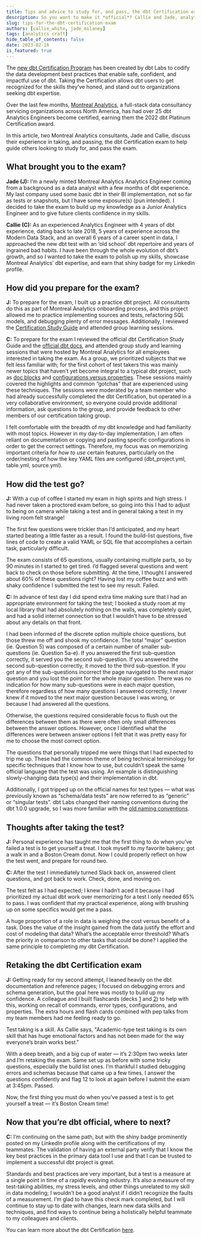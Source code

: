 ```yaml
---
title: Tips and advice to study for, and pass, the dbt Certification exam
description: So you want to make it *official*? Callie and Jade, analytics engineering at Montreal Analytics, share their advice on passing the dbt Certification Exam.
slug: tips-for-the-dbt-certification-exam
authors: [callie_white, jade_milaney]
tags: [analytics craft]
hide_table_of_contents: false
date: 2023-02-16
is_featured: true
---
```

The [new dbt Certification Program](https://www.getdbt.com/blog/dbt-certification-program) has been created by dbt Labs to codify the data development best practices that enable safe, confident, and impactful use of dbt. Taking the Certification allows dbt users to get recognized for the skills they’ve honed, and stand out to organizations seeking dbt expertise.

Over the last few months, [Montreal Analytics](https://www.montrealanalytics.com/), a full-stack data consultancy servicing organizations across North America, has had over 25 dbt Analytics Engineers become certified, earning them the 2022 dbt Platinum Certification award.

In this article, two Montreal Analytics consultants, Jade and Callie, discuss their experience in taking, and passing, the dbt Certification exam to help guide others looking to study for, and pass the exam.
<!--truncate-->

## What brought you to the exam?

**Jade (J):** I’m a newly minted Montreal Analytics Analytics Engineer coming from a background as a data analyst with a few months of dbt experience. My last company used some basic dbt in their BI implementation, not so far as tests or snapshots, but I have some exposure(s) (pun intended). I decided to take the exam to build up my knowledge as a Junior Analytics Engineer and to give future clients confidence in my skills.

**Callie (C):** As an experienced Analytics Engineer with 4 years of dbt experience, dating back to late 2018, 5 years of experience across the Modern Data Stack, and an overall 6 years of a career spent in data, I approached the new dbt test with an ‘old school’ dbt repertoire and years of ingrained bad habits. I have been through the whole evolution of dbt’s growth, and so I wanted to take the exam to polish up my skills, showcase Montreal Analytics’ dbt expertise, and earn that shiny badge for my LinkedIn profile.

## How did you prepare for the exam?

**J:** To prepare for the exam, I built up a practice dbt project. All consultants do this as part of Montreal Analytics onboarding process, and this project allowed me to practice implementing sources and tests, refactoring SQL models, and debugging plenty of error messages. Additionally, I reviewed the [Certification Study Guide](https://www.getdbt.com/assets/uploads/dbt_certificate_study_guide.pdf) and attended group learning sessions.

**C:** To prepare for the exam I reviewed the official dbt Certification Study Guide and the [official dbt docs](https://docs.getdbt.com/), and attended group study and learning sessions that were hosted by Montreal Analytics for all employees interested in taking the exam. As a group, we prioritized subjects that we felt less familiar with; for the first cohort of test takers this was mainly newer topics that haven’t yet become integral to a typical dbt project, such as [doc blocks](https://docs.getdbt.com/docs/collaborate/documentation#using-docs-blocks) and [configurations versus properties](https://docs.getdbt.com/reference/configs-and-properties). These sessions mainly covered the highlights and common “gotchas” that are experienced using these techniques. The sessions were moderated by a team member who had already successfully completed the dbt Certification, but operated in a very collaborative environment, so everyone could provide additional information, ask questions to the group, and provide feedback to other members of our certification taking group.

I felt comfortable with the breadth of my dbt knowledge and had familiarity with most topics. However in my day-to-day implementation, I am often reliant on documentation or copying and pasting specific configurations in order to get the correct settings. Therefore, my focus was on memorizing important criteria for *how to use* certain features, particularly on the order/nesting of how the key YAML files are configured (dbt_project.yml, table.yml, source.yml).

## How did the test go?

**J:** With a cup of coffee I started my exam in high spirits and high stress. I had never taken a proctored exam before, so going into this I had to adjust to being on camera while taking a test and in general taking a test in my living room felt strange!

The first few questions were trickier than I’d anticipated, and my heart started beating a little faster as a result. I found the build-list questions, five lines of code to create a valid YAML or SQL file that accomplishes a certain task, particularly difficult.

The exam consists of 65 questions, usually containing multiple parts, so by 90 minutes in I started to get tired. I’d flagged several questions and went back to check on those before submitting. At the time, I thought I answered about 60% of these questions right? Having lost my coffee buzz and with shaky confidence I submitted the test to see my result. Failed.

**C:** In advance of test day I did spend extra time making sure that I had an appropriate environment for taking the test; I booked a study room at my local library that had absolutely nothing on the walls, was completely quiet, and had a solid internet connection so that I wouldn’t have to be stressed about any details on that front.

I had been informed of the discrete option multiple choice questions, but those threw me off and shook my confidence. The total “major” question (ie. Question 5) was composed of a certain number of smaller sub-questions (ie. Question 5a-e). If you answered the first sub-question correctly, it served you the second sub-question. If you answered the second sub-question correctly, it moved to the third sub-question. If you got any of the sub-questions incorrect the page navigated to the next major question and you lost the point for the whole major question. There was no indication for how many sub-questions were in each major question, therefore regardless of how many questions I answered correctly, I never knew if it moved to the next major question because I was wrong, or because I had answered all the questions.

Otherwise, the questions required considerable focus to flush out the differences between them as there were often only small differences between the answer options. However, once I identified what the differences were between answer options I felt that it was pretty easy for me to choose the most correct option.

The questions that personally tripped me were things that I had expected to trip me up. These had the common theme of being technical terminology for specific techniques that I know how to use, but couldn’t speak the same official language that the test was using. An example is distinguishing slowly-changing data type(s) and their implementation in dbt.

Additionally, I got tripped up on the official names for test types — what was previously known as “schema/data tests” are now referred to as “generic” or “singular tests”. dbt Labs changed their naming conventions during the dbt 1.0.0 upgrade, so I was more familiar with the [old naming conventions](https://docs.getdbt.com/guides/legacy/writing-custom-generic-tests).

## Thoughts after taking the test?

**J:** Personal experience has taught me that the first thing to do when you’ve failed a test is to get yourself a treat. I took myself to my favorite bakery; got a walk in and a Boston Cream donut. Now I could properly reflect on how the test went, and prepare for round two.

**C:** After the test I immediately turned Slack back on, answered client questions, and got back to work. Check, done, and moving on.

The test felt as I had expected; I knew I hadn’t aced it because I had prioritized my actual dbt work over memorizing for a test I only needed 65% to pass. I was confident that my practical experience, along with brushing up on some specifics would get me a pass.

A huge proportion of a role in data is weighing the cost versus benefit of a task. Does the value of the insight gained from the data justify the effort and cost of modeling that data? What’s the acceptable error threshold? What’s the priority in comparison to other tasks that could be done? I applied the same principle to completing my dbt Certification.

## Retaking the dbt Certification exam

**J:** Getting ready for my second attempt, I leaned heavily on the dbt documentation and reference pages; I focused on debugging errors and schema generation, but the goal here was mostly to build up my confidence. A colleague and I built flashcards (decks [1](https://quizlet.com/ca/718959401/dbt-study-terms-and-practice-qs-flash-cards/) and [2](https://quizlet.com/ca/720366359/dbt-certification-prep-2-flash-cards/)) to help with this, working on recall of commands, error types, configurations, and properties. The extra hours and flash cards combined with pep talks from my team members had me feeling ready to go.

Test taking is a skill. As Callie says, "Academic-type test taking is its own skill that has huge emotional factors and has not been made for the way everyone’s brain works best."

With a deep breath, and a big cup of water — it’s 2:30pm two weeks later and I’m retaking the exam. Same set up as before with some tricky questions, especially the build list ones. I’m thankful I studied debugging errors and schemas because that came up a few times. I answer the questions confidently and flag 12 to look at again before I submit the exam at 3:45pm.
Passed.

Now, the first thing you must do when you’ve passed a test is to get yourself a treat — it’s Boston Cream time!

## Now that you’re dbt official, where to next?

**C:** I’m continuing on the same path, but with the shiny badge prominently posted on my LinkedIn profile along with the certifications of my teammates. The validation of having an external party verify that I know the key best practices in the primary data tool I use and that I can be trusted to implement a successful dbt project is great.

Standards and best practices are very important, but a test is a measure at a single point in time of a rapidly evolving industry. It’s also a measure of my test-taking abilities, my stress levels, and other things unrelated to my skill in data modeling; I wouldn’t be a good analyst if I didn’t recognize the faults of a measurement. I’m glad to have this check mark completed, but I will continue to stay up to date with changes, learn new data skills and techniques, and find ways to continue being a holistically helpful teammate to my colleagues and clients.


You can learn more about the dbt Certification [here](https://www.getdbt.com/blog/dbt-certification-program/).